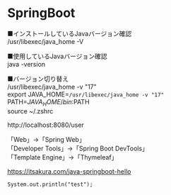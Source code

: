 # SpringBoot<br>

■インストールしているJavaバージョン確認<br>
/usr/libexec/java_home -V<br>

■使用しているJavaバージョン確認<br>
java -version<br>

■バージョン切り替え<br>
/usr/libexec/java_home -v "17"<br>
export JAVA_HOME=`/usr/libexec/java_home -v "17"`<br>
PATH=$JAVA_HOME/bin:$PATH<br>
source ~/.zshrc<br>

http://localhost:8080/user<br>

「Web」→「Spring Web」<br>
「Developer Tools」→「Spring Boot DevTools」<br>
「Template Engine」→「Thymeleaf」<br>

https://itsakura.com/java-springboot-hello<br>

```
System.out.println("test");
```